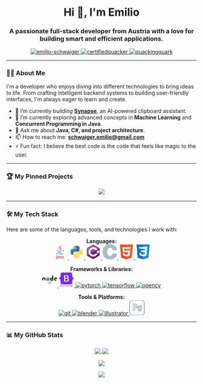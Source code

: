 <h1 align="center">Hi 👋, I'm Emilio</h1>
<h3 align="center">A passionate full-stack developer from Austria with a love for building smart and efficient applications.</h3>

<p align="center">
  <a href="https://linkedin.com/in/emilio-schwaiger-429948328" target="_blank">
    <img src="https://raw.githubusercontent.com/rahuldkjain/github-profile-readme-generator/master/src/images/icons/Social/linked-in-alt.svg" alt="emilio-schwaiger" height="30" width="40" />
  </a>
  <a href="https://instagram.com/certifiedquacker" target="_blank">
    <img src="https://raw.githubusercontent.com/rahuldkjain/github-profile-readme-generator/master/src/images/icons/Social/instagram.svg" alt="certifiedquacker" height="30" width="40" />
  </a>
  <a href="https://www.leetcode.com/quackingquark" target="_blank">
    <img src="https://raw.githubusercontent.com/rahuldkjain/github-profile-readme-generator/master/src/images/icons/Social/leet-code.svg" alt="quackingquark" height="30" width="40" />
  </a>
</p>

---

### 👨‍💻 About Me

<p>I'm a developer who enjoys diving into different technologies to bring ideas to life. From crafting intelligent backend systems to building user-friendly interfaces, I'm always eager to learn and create.</p>

- 🔭 I’m currently building **[Synapse](https://github.com/QuarkOS/synapse)**, an AI-powered clipboard assistant.
- 🌱 I’m currently exploring advanced concepts in **Machine Learning** and **Concurrent Programming in Java**.
- 💬 Ask me about **Java, C#, and project architecture**.
- 📫 How to reach me: **schwaiger.emilio@gmail.com**
- ⚡ Fun fact: I believe the best code is the code that feels like magic to the user.

---

### 🏆 My Pinned Projects
<p align="center">
  <!-- Change the `repo` parameter to your repository name -->
  <a href="https://github.com/QuarkOS/synapse" align="left">
    <img src="https://github-readme-stats.vercel.app/api/pin/?username=QuarkOS&repo=synapse&theme=onedark&show_owner=true" />
  </a>
  <!-- To add more, uncomment the block below and change the repo name -->
  <!--
  <a href="https://github.com/QuarkOS/another-repo" align="right">
    <img src="https://github-readme-stats.vercel.app/api/pin/?username=QuarkOS&repo=another-repo&theme=onedark&show_owner=true" />
  </a>
  -->
</p>

---

### 🛠️ My Tech Stack

Here are some of the languages, tools, and technologies I work with:

<p align="center">
  <strong>Languages:</strong><br>
  <a href="https://www.java.com" target="_blank" rel="noreferrer"> 
    <img src="https://raw.githubusercontent.com/devicons/devicon/master/icons/java/java-original-wordmark.svg" alt="java" width="40" height="40"/> 
  </a>
  <a href="https://www.python.org" target="_blank" rel="noreferrer"> 
    <img src="https://raw.githubusercontent.com/devicons/devicon/master/icons/python/python-original.svg" alt="python" width="40" height="40"/> 
  </a>
  <a href="https://www.w3schools.com/cs/" target="_blank" rel="noreferrer"> 
    <img src="https://raw.githubusercontent.com/devicons/devicon/master/icons/csharp/csharp-original.svg" alt="csharp" width="40" height="40"/> 
  </a>
  <a href="https://www.cprogramming.com/" target="_blank" rel="noreferrer"> 
    <img src="https://raw.githubusercontent.com/devicons/devicon/master/icons/c/c-original.svg" alt="c" width="40" height="40"/> 
  </a>
  <a href="https://www.w3.org/html/" target="_blank" rel="noreferrer"> 
    <img src="https://raw.githubusercontent.com/devicons/devicon/master/icons/html5/html5-original.svg" alt="html5" width="40" height="40"/> 
  </a>
  <a href="https://www.w3schools.com/css/" target="_blank" rel="noreferrer"> 
    <img src="https://raw.githubusercontent.com/devicons/devicon/master/icons/css3/css3-original.svg" alt="css3" width="40" height="40"/> 
  </a>
</p>

<p align="center">
  <strong>Frameworks & Libraries:</strong><br>
  <a href="https://nodejs.org" target="_blank" rel="noreferrer"> 
    <img src="https://raw.githubusercontent.com/devicons/devicon/master/icons/nodejs/nodejs-original-wordmark.svg" alt="nodejs" width="40" height="40"/> 
  </a>
  <a href="https://getbootstrap.com" target="_blank" rel="noreferrer"> 
    <img src="https://raw.githubusercontent.com/devicons/devicon/master/icons/bootstrap/bootstrap-plain-wordmark.svg" alt="bootstrap" width="40" height="40"/> 
  </a>
  <a href="https://pytorch.org/" target="_blank" rel="noreferrer"> 
    <img src="https://www.vectorlogo.zone/logos/pytorch/pytorch-icon.svg" alt="pytorch" width="40" height="40"/> 
  </a> 
  <a href="https://www.tensorflow.org" target="_blank" rel="noreferrer"> 
    <img src="https://www.vectorlogo.zone/logos/tensorflow/tensorflow-icon.svg" alt="tensorflow" width="40" height="40"/> 
  </a>
  <a href="https://opencv.org/" target="_blank" rel="noreferrer"> 
    <img src="https://www.vectorlogo.zone/logos/opencv/opencv-icon.svg" alt="opencv" width="40" height="40"/> 
  </a> 
</p>

<p align="center">
  <strong>Tools & Platforms:</strong><br>
  <a href="https://git-scm.com/" target="_blank" rel="noreferrer"> 
    <img src="https://www.vectorlogo.zone/logos/git-scm/git-scm-icon.svg" alt="git" width="40" height="40"/> 
  </a>
  <a href="https://www.blender.org/" target="_blank" rel="noreferrer"> 
    <img src="https://download.blender.org/branding/community/blender_community_badge_white.svg" alt="blender" width="40" height="40"/> 
  </a> 
  <a href="https://www.adobe.com/in/products/illustrator.html" target="_blank" rel="noreferrer"> 
    <img src="https://www.vectorlogo.zone/logos/adobe_illustrator/adobe_illustrator-icon.svg" alt="illustrator" width="40" height="40"/> 
  </a> 
  <a href="https://www.photoshop.com/en" target="_blank" rel="noreferrer"> 
    <img src="https://raw.githubusercontent.com/devicons/devicon/master/icons/photoshop/photoshop-line.svg" alt="photoshop" width="40" height="40"/> 
  </a>
</p>

---

### 📊 My GitHub Stats

<p align="center">
  <a href="https://github.com/QuarkOS">
    <img align="center" src="https://github-readme-stats.vercel.app/api?username=QuarkOS&show_icons=true&theme=onedark&count_private=true" />
  </a>
  <a href="https://github.com/QuarkOS">
    <img align="center" src="https://github-readme-stats.vercel.app/api/top-langs/?username=QuarkOS&layout=compact&theme=onedark" />
  </a>
</p>
<p align="center">
  <a href="https://github.com/QuarkOS">
    <img align="center" src="https://github-readme-streak-stats.herokuapp.com/?user=QuarkOS&theme=onedark" />
  </a>
</p>
<p align="center">
  <a href="https://github.com/ryo-ma/github-profile-trophy">
    <img src="https://github-profile-trophy.vercel.app/?username=QuarkOS&theme=onedark&column=7" />
  </a>
</p>
